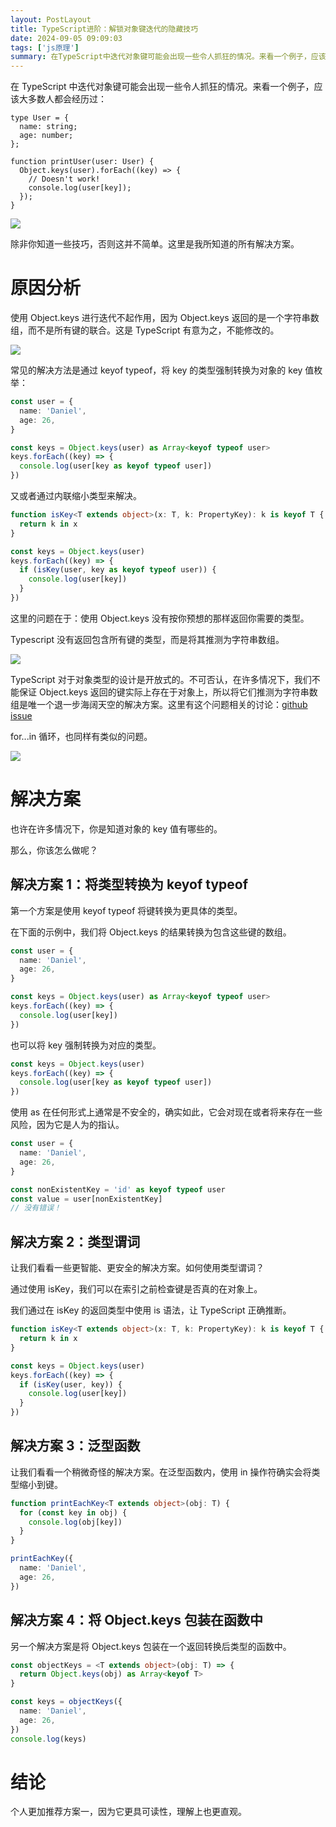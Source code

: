 ```yaml
---
layout: PostLayout
title: TypeScript进阶：解锁对象键迭代的隐藏技巧
date: 2024-09-05 09:09:03
tags: ['js原理']
summary: 在TypeScript中迭代对象键可能会出现一些令人抓狂的情况。来看一个例子，应该大多数人都会经历过
---
```


在 TypeScript 中迭代对象键可能会出现一些令人抓狂的情况。来看一个例子，应该大多数人都会经历过：

```
type User = {
  name: string;
  age: number;
};

function printUser(user: User) {
  Object.keys(user).forEach((key) => {
    // Doesn't work!
    console.log(user[key]);
  });
}
```

![](https://files.mdnice.com/user/70043/e5239430-6adb-4526-8a72-2103f4947d35.png)

除非你知道一些技巧，否则这并不简单。这里是我所知道的所有解决方案。

# 原因分析

使用 Object.keys 进行迭代不起作用，因为 Object.keys 返回的是一个字符串数组，而不是所有键的联合。这是 TypeScript 有意为之，不能修改的。

![](https://files.mdnice.com/user/70043/eedb7118-67c5-46cf-a0d7-e6d4df2333b5.png)

常见的解决方法是通过 keyof typeof，将 key 的类型强制转换为对象的 key 值枚举：

```typescript
const user = {
  name: 'Daniel',
  age: 26,
}

const keys = Object.keys(user) as Array<keyof typeof user>
keys.forEach((key) => {
  console.log(user[key as keyof typeof user])
})
```

又或者通过内联缩小类型来解决。

```typescript
function isKey<T extends object>(x: T, k: PropertyKey): k is keyof T {
  return k in x
}

const keys = Object.keys(user)
keys.forEach((key) => {
  if (isKey(user, key as keyof typeof user)) {
    console.log(user[key])
  }
})
```

这里的问题在于：使用 Object.keys 没有按你预想的那样返回你需要的类型。

Typescript 没有返回包含所有键的类型，而是将其推测为字符串数组。

![](https://files.mdnice.com/user/70043/5f6df21c-bc2d-47a5-bc23-65aec948c555.png)

TypeScript 对于对象类型的设计是开放式的。不可否认，在许多情况下，我们不能保证 Object.keys 返回的键实际上存在于对象上，所以将它们推测为字符串数组是唯一个退一步海阔天空的解决方案。这里有这个问题相关的讨论：[github issue](https://github.com/Microsoft/TypeScript/issues/12870)

for...in 循环，也同样有类似的问题。

![](https://files.mdnice.com/user/70043/bbbff501-e504-450c-be1e-276196f0ff48.png)

# 解决方案

也许在许多情况下，你是知道对象的 key 值有哪些的。

那么，你该怎么做呢？

## 解决方案 1：将类型转换为 keyof typeof

第一个方案是使用 keyof typeof 将键转换为更具体的类型。

在下面的示例中，我们将 Object.keys 的结果转换为包含这些键的数组。

```typescript
const user = {
  name: 'Daniel',
  age: 26,
}

const keys = Object.keys(user) as Array<keyof typeof user>
keys.forEach((key) => {
  console.log(user[key])
})
```

也可以将 key 强制转换为对应的类型。

```typescript
const keys = Object.keys(user)
keys.forEach((key) => {
  console.log(user[key as keyof typeof user])
})
```

使用 as 在任何形式上通常是不安全的，确实如此，它会对现在或者将来存在一些风险，因为它是人为的指认。

```typescript
const user = {
  name: 'Daniel',
  age: 26,
}

const nonExistentKey = 'id' as keyof typeof user
const value = user[nonExistentKey]
// 没有错误！
```

## 解决方案 2：类型谓词

让我们看看一些更智能、更安全的解决方案。如何使用类型谓词？

通过使用 isKey，我们可以在索引之前检查键是否真的在对象上。

我们通过在 isKey 的返回类型中使用 is 语法，让 TypeScript 正确推断。

```typescript
function isKey<T extends object>(x: T, k: PropertyKey): k is keyof T {
  return k in x
}

const keys = Object.keys(user)
keys.forEach((key) => {
  if (isKey(user, key)) {
    console.log(user[key])
  }
})
```

## 解决方案 3：泛型函数

让我们看看一个稍微奇怪的解决方案。在泛型函数内，使用 in 操作符确实会将类型缩小到键。

```typescript
function printEachKey<T extends object>(obj: T) {
  for (const key in obj) {
    console.log(obj[key])
  }
}

printEachKey({
  name: 'Daniel',
  age: 26,
})
```

## 解决方案 4：将 Object.keys 包装在函数中

另一个解决方案是将 Object.keys 包装在一个返回转换后类型的函数中。

```typescript
const objectKeys = <T extends object>(obj: T) => {
  return Object.keys(obj) as Array<keyof T>
}

const keys = objectKeys({
  name: 'Daniel',
  age: 26,
})
console.log(keys)
```

# 结论

个人更加推荐方案一，因为它更具可读性，理解上也更直观。
